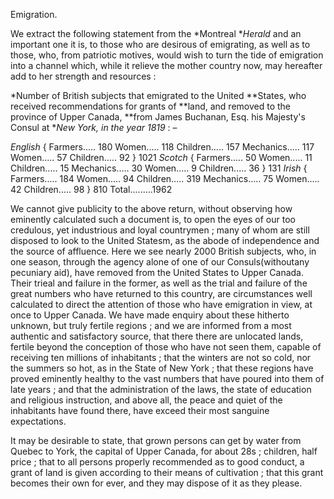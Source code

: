 Emigration.We extract the following statement from the *Montreal **Herald*  and an important one it is, to those who are desirous of emigrating, as well as to those, who, from patriotic motives, would wish to turn the tide of emigration into a channel which, while it relieve the mother country now, may hereafter add to her strength and resources :*Number of British subjects that emigrated to the United **States, who received recommendations for grants of **land, and removed to the province of Upper Canada, **from James Buchanan, Esq. his Majesty's Consul at **New York, in the year 1819* : –*English*  { Farmers..... 180 Women..... 118 Children..... 157 Mechanics..... 117 Women..... 57 Children..... 92 } 1021 *Scotch*  { Farmers..... 50 Women..... 11 Children..... 15 Mechanics..... 30 Women..... 9 Children..... 36 } 131 *Irish*  { Farmers..... 184 Women..... 94 Children..... 319 Mechanics..... 75 Women..... 42 Children..... 98 } 810 Total.........1962We cannot give publicity to the above return, without observing how eminently calculated such a document is, to open the eyes of our too credulous, yet industrious and loyal countrymen ; many of whom are still disposed to look to the United Statesm, as the abode of independence and the source of affluence. Here we see nearly 2000 British subjects, who, in one season, through the agency alone of one of our Consuls(withoutany pecuniary aid), have removed from the United States to Upper Canada. Their trieal and failure in the former, as well as the trial and failure of the great numbers who have returned to this country, are circumstances well calculated to direct the attention of those who have emigration in view, at once to Upper Canada. We have made enquiry about these hitherto unknown, but truly fertile regions ; and we are informed from a most authentic and satisfactory source, that there there are unlocated lands, fertile beyond the conception of those who have not seen them, capable of receiving ten millions of inhabitants ; that the winters are not so cold, nor the summers so hot, as in the State of New York ; that these regions have proved eminently healthy to the vast numbers that have poured into them of late years ; and that the administration of the laws, the state of education and religious instruction, and above all, the peace and quiet of the inhabitants have found there, have exceed their most sanguine expectations.It may be desirable to state, that grown persons can get by water from Quebec to York, the capital of Upper Canada, for about 28s ; children, half price ; that to all persons properly recommended as to good conduct, a grant of land is given according to their means of cultivation ; that this grant becomes their own for ever, and they may dispose of it as they please.